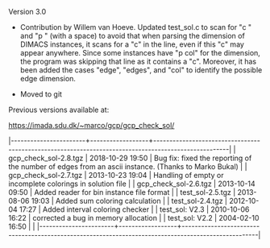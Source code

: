 Version 3.0

- Contribution by Willem van Hoeve. Updated test_sol.c to scan for "c "
  and "p " (with a space) to avoid that when parsing the dimension of
  DIMACS instances, it scans for a "c" in the line, even if this "c" may
  appear anywhere.  Since some instances have "p col" for the dimension,
  the program was skipping that line as it contains a "c".  Moreover, it
  has been added the cases "edge", "edges", and "col" to identify the
  possible edge dimension. 

- Moved to git



Previous versions available at:

https://imada.sdu.dk/~marco/gcp/gcp_check_sol/

|-----------------------+------------------+-----------------------------------------------------------------------------------------------------|
| gcp_check_sol-2.8.tgz | 2018-10-29 19:50 | Bug fix: fixed the reporting of the number of edges from an ascii instance. (Thanks to Marko Bukal) |
| gcp_check_sol-2.7.tgz | 2013-10-23 19:04 | Handling of empty or incomplete colorings in solution file                                          |
| gcp_check_sol-2.6.tgz | 2013-10-14 09:50 | Added reader for bin instance file format                                                           |
| test_sol-2.5.tgz      | 2013-08-06 19:03 | Added sum coloring calculation                                                                      |
| test_sol-2.4.tgz      | 2012-10-04 17:27 | Added interval coloring checker                                                                     |
| test_sol: V2.3        | 2010-10-06 16:22 | corrected a bug in memory allocation                                                                |
| test_sol:  V2.2       | 2004-02-10 16:50 |                                                                                                     |
|-----------------------+------------------+-----------------------------------------------------------------------------------------------------|
